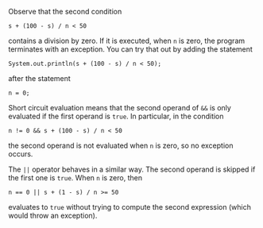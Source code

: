 Observe that the second condition

```
s + (100 - s) / n < 50
```

contains a division by zero. If it is executed, when `n` is zero, the program terminates with an exception. You can try that out by adding the statement

```
System.out.println(s + (100 - s) / n < 50);
```

after the statement 

```
n = 0;
```

Short circuit evaluation means that the second operand of `&&` is only evaluated if the first operand is `true`. In particular, in the condition 

```
n != 0 && s + (100 - s) / n < 50
```

the second operand is not evaluated when `n` is zero, so no exception occurs. 

The `||` operator behaves in a similar way. The second operand is skipped if the first one is `true`. When `n` is zero, then

```
n == 0 || s + (1 - s) / n >= 50
```

evaluates to `true` without trying to compute the second expression (which would throw an exception).
